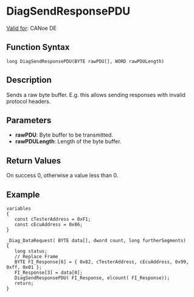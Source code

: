 # DiagSendResponsePDU

[Valid for](../../../Shared/FeatureAvailability.md): CANoe DE

## Function Syntax

```plaintext
long DiagSendResponsePDU(BYTE rawPDU[], WORD rawPDULength)
```

## Description

Sends a raw byte buffer. E.g. this allows sending responses with invalid protocol headers.

## Parameters

- **rawPDU**: Byte buffer to be transmitted.
- **rawPDULength**: Length of the byte buffer.

## Return Values

On success 0, otherwise a value less than 0.

## Example

```plaintext
variables
{
   const cTesterAddress = 0xF1;
   const cEcuAddress = 0x86;
}

_Diag_DataRequest( BYTE data[], dword count, long furtherSegments)
{
   long status;
   // Replace Frame
   BYTE FI_Response[6] = { 0x82, cTesterAddress, cEcuAddress, 0x99, 0xff, 0x01 };
   FI_Response[3] = data[0];
   DiagSendResponsePDU( FI_Response, elcount( FI_Response));
   return;
}
```
